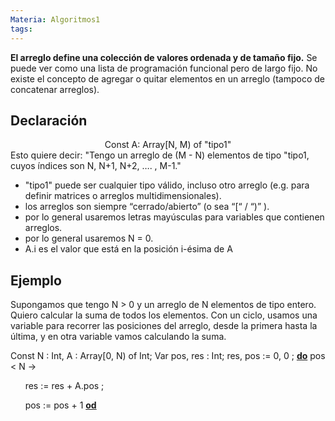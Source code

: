 ```yaml
---
Materia: Algoritmos1
tags:
---
```

**El arreglo define una colección de valores ordenada y de tamaño fijo.**
Se puede ver como una lista de programación funcional pero de largo fijo. No existe el concepto de agregar o quitar elementos en un arreglo (tampoco de concatenar arreglos).

## Declaración

<center>Const A: Array[N, M) of "tipo1" </center>
Esto quiere decir: "Tengo un arreglo de (M - N) elementos de tipo "tipo1, cuyos índices son N, N+1, N+2, …. , M-1."

- "tipo1" puede ser cualquier tipo válido, incluso otro arreglo (e.g. para definir matrices o arreglos multidimensionales).
- los arreglos son siempre “cerrado/abierto” (o sea “[“ / “)” ).
- por lo general usaremos letras mayúsculas para variables que contienen arreglos.
- por lo general usaremos N = 0.
- A.i es el valor que está en la posición i-ésima de A

## Ejemplo
Supongamos que tengo N > 0 y un arreglo de N elementos de tipo entero. Quiero calcular la suma de todos los elementos.
Con un ciclo, usamos una variable para recorrer las posiciones del arreglo, desde la primera hasta la última, y en otra variable vamos calculando la suma.

Const N : Int, A : Array[0, N) of Int;
Var pos, res : Int;
res, pos := 0, 0 ;
<u>**do**</u> pos < N → 

      res := res + A.pos ;

      pos := pos + 1
<u>**od**</u>
